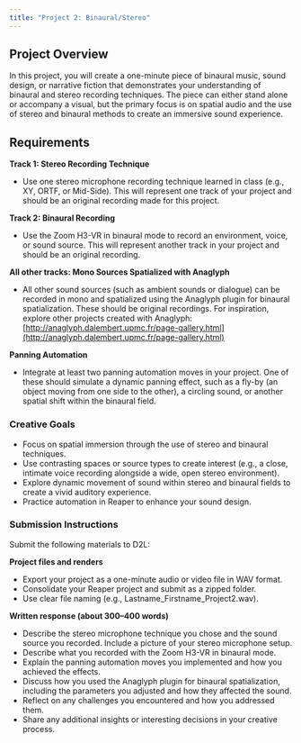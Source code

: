 ```yaml
---
title: "Project 2: Binaural/Stereo"
---
```


## Project Overview

In this project, you will create a one-minute piece of binaural music, sound design, or narrative fiction that demonstrates your understanding of binaural and stereo recording techniques. The piece can either stand alone or accompany a visual, but the primary focus is on spatial audio and the use of stereo and binaural methods to create an immersive sound experience.

## Requirements

**Track 1: Stereo Recording Technique**
* Use one stereo microphone recording technique learned in class (e.g., XY, ORTF, or Mid-Side). This will represent one track of your project and should be an original recording made for this project.

**Track 2: Binaural Recording**

* Use the Zoom H3-VR in binaural mode to record an environment, voice, or sound source. This will represent another track in your project and should be an original recording.

**All other tracks: Mono Sources Spatialized with Anaglyph**

* All other sound sources (such as ambient sounds or dialogue) can be recorded in mono and spatialized using the Anaglyph plugin for binaural spatialization. These should be original recordings. For inspiration, explore other projects created with Anaglyph: [http://anaglyph.dalembert.upmc.fr/page-gallery.html](http://anaglyph.dalembert.upmc.fr/page-gallery.html)

**Panning Automation**

* Integrate at least two panning automation moves in your project. One of these should simulate a dynamic panning effect, such as a fly-by (an object moving from one side to the other), a circling sound, or another spatial shift within the binaural field.

### Creative Goals

* Focus on spatial immersion through the use of stereo and binaural techniques.
* Use contrasting spaces or source types to create interest (e.g., a close, intimate voice recording alongside a wide, open stereo environment).
* Explore dynamic movement of sound within stereo and binaural fields to create a vivid auditory experience.
* Practice automation in Reaper to enhance your sound design.

### Submission Instructions

Submit the following materials to D2L:

**Project files and renders**

* Export your project as a one-minute audio or video file in WAV format.
* Consolidate your Reaper project and submit as a zipped folder.
* Use clear file naming (e.g., Lastname\_Firstname\_Project2.wav).

**Written response (about 300–400 words)**

* Describe the stereo microphone technique you chose and the sound source you recorded. Include a picture of your stereo microphone setup.
* Describe what you recorded with the Zoom H3-VR in binaural mode.
* Explain the panning automation moves you implemented and how you achieved the effects.
* Discuss how you used the Anaglyph plugin for binaural spatialization, including the parameters you adjusted and how they affected the sound.
* Reflect on any challenges you encountered and how you addressed them.
* Share any additional insights or interesting decisions in your creative process.

